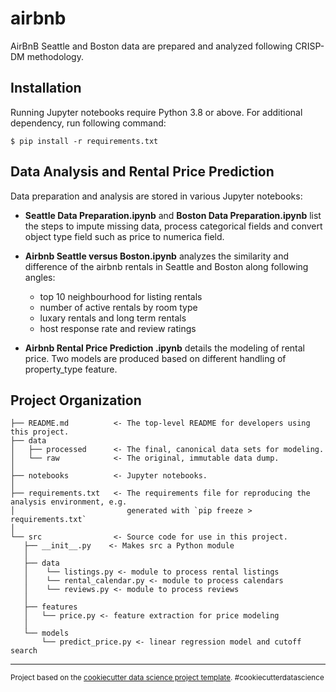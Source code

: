 airbnb
==============================

AirBnB Seattle and Boston data are prepared and analyzed following CRISP-DM methodology.

Installation
------------
Running Jupyter notebooks require Python 3.8 or above. For additional  dependency, run following command:
```
$ pip install -r requirements.txt
```

Data Analysis and Rental Price Prediction
------------
Data preparation and analysis are stored in various Jupyter notebooks:
- **Seattle Data Preparation.ipynb** and **Boston Data Preparation.ipynb** list the steps to impute missing data, process categorical fields and convert object type field such as price to numerica field. 

- **Airbnb Seattle versus Boston.ipynb** analyzes the similarity and difference of the airbnb rentals in Seattle and Boston along following angles:

    - top 10 neighbourhood for listing rentals
    - number of active rentals by room type
    - luxary rentals and long term rentals
    - host response rate and review ratings

- **Airbnb Rental Price Prediction .ipynb** details the modeling of rental price. Two models are produced based on different handling of property_type feature. 

Project Organization
------------

    ├── README.md          <- The top-level README for developers using this project.
    ├── data
    │   ├── processed      <- The final, canonical data sets for modeling.
    │   └── raw            <- The original, immutable data dump.
    │
    ├── notebooks          <- Jupyter notebooks. 
    │
    ├── requirements.txt   <- The requirements file for reproducing the analysis environment, e.g.
    │                         generated with `pip freeze > requirements.txt`
    │
    └── src                <- Source code for use in this project.
       ├── __init__.py    <- Makes src a Python module
       │
       ├── data           
       │    └── listings.py <- module to process rental listings
       │    └── rental_calendar.py <- module to process calendars 
       │    └── reviews.py <- module to process reviews 
       │
       ├── features       
       │   └── price.py <- feature extraction for price modeling
       │
       └── models         
           └── predict_price.py <- linear regression model and cutoff search
    
--------

<p><small>Project based on the <a target="_blank" href="https://drivendata.github.io/cookiecutter-data-science/">cookiecutter data science project template</a>. #cookiecutterdatascience</small></p>
